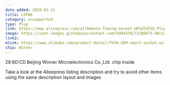 ```yaml
---
date_added: 2020-01-11
title: LSPA6
category: unsupported
type: Plug
link: https://www.aliexpress.com/af/Remote-Timing-Socket-UK%252FUS-Plug-WiFi-Networking.html
image: https://user-images.githubusercontent.com/5904370/72206675-08c12780-3491-11ea-85a8-88157d8d8f68.png
link2: 
mlink: https://www.alibaba.com/product-detail/TUYA-OEM-smart-socket-wifi-smart_62248101998.html
chip: Winner
---
```

28:6D:CD Beijing Winner Microelectronics Co.,Ltd. chip inside

Take a look at the Aliexpress listing description and try to avoid other items using the same description layout and images

